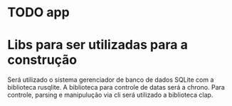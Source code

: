 # TODO app

# Libs para ser utilizadas para a construção 
Será utilizado o sistema gerenciador de banco de dados SQLite com a biblioteca rusqlite.
A biblioteca para controle de datas será a chrono.
Para controle, parsing e manipulução via cli será utilizado a biblioteca clap.
